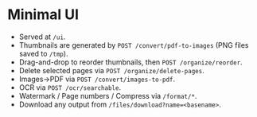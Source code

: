 # Minimal UI

- Served at `/ui`.
- Thumbnails are generated by `POST /convert/pdf-to-images` (PNG files saved to `/tmp`).
- Drag-and-drop to reorder thumbnails, then `POST /organize/reorder`.
- Delete selected pages via `POST /organize/delete-pages`.
- Images→PDF via `POST /convert/images-to-pdf`.
- OCR via `POST /ocr/searchable`.
- Watermark / Page numbers / Compress via `/format/*`.
- Download any output from `/files/download?name=<basename>`.
